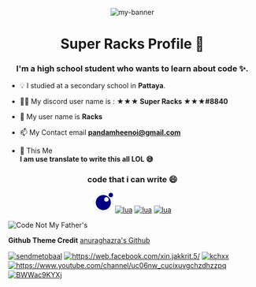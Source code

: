 <p align="center">
  <img src="https://media3.giphy.com/media/eOewytQL4tOOA/giphy.gif?cid=ecf05e470tfilvlpjha0qmbywoejkh7tw1iek3rh9lk1l5qu&rid=giphy.gif&ct=g" alt="my-banner"/>
</p>

<h1 align="center"> Super Racks Profile 🎈 </h1>
<h3 align="center">I'm a high school student who wants to learn about code ✨.</h3>

- 💡 I studied at a secondary school in **Pattaya**.

- 👨‍💻 My discord user name is : **★★★ Super Racks ★★★#8840**

- 💬 My user name is **Racks**

- 📫 My Contact email **pandamheenoi@gmail.com**

- 🧐 This Me  
  **I am use translate to write this all LOL 😅**


<h3 align="center">code that i can write 😄</h3>
<p align="center"> 
<a href="https://www.lua.org/" target="_blank"> <img src="https://raw.githubusercontent.com/devicons/devicon/master/icons/lua/lua-original.svg" alt="lua" width="40" height="40"/></a>
<a href="https://visualstudio.microsoft.com/vs/features/cplusplus/" target="_blank"> <img src="https://visualstudio.microsoft.com/wp-content/uploads/2019/03/CppLogo.svg" alt="lua" width="40" height="40"/></a>
<a href="https://visualstudio.microsoft.com/vs/features/net-development/" target="_blank"> <img src="https://cdn-icons-png.flaticon.com/512/2749/2749162.png" alt="lua" width="40" height="40"/></a>
<a href="https://www.python.org/" target="_blank"> <img src="https://www.python.org/static/img/python-logo.png" alt="lua" width="40" height="40"/></a>

![ Code Not My Father's ](https://github-readme-stats.vercel.app/api?username=idontknowtoobrother&show_icons=true&theme=dark&count_private=true)

**Github Theme Credit**
[ anuraghazra's Github ](https://github.com/anuraghazra/github-readme-stats)

<p align="left">
<a href="https://twitter.com/sendmetobaal" target="blank"><img align="center" src="https://raw.githubusercontent.com/rahuldkjain/github-profile-readme-generator/master/src/images/icons/Social/twitter.svg" alt="sendmetobaal" height="30" width="40" /></a>
<a href="https://fb.com/https://web.facebook.com/xin.jakkrit.5/" target="blank"><img align="center" src="https://raw.githubusercontent.com/rahuldkjain/github-profile-readme-generator/master/src/images/icons/Social/facebook.svg" alt="https://web.facebook.com/xin.jakkrit.5/" height="30" width="40" /></a>
<a href="https://instagram.com/kchxx" target="blank"><img align="center" src="https://raw.githubusercontent.com/rahuldkjain/github-profile-readme-generator/master/src/images/icons/Social/instagram.svg" alt="kchxx" height="30" width="40" /></a>
<a href="https://www.youtube.com/c/https://www.youtube.com/channel/uc06nw_cucixuvgchzdhzzpq" target="blank"><img align="center" src="https://raw.githubusercontent.com/rahuldkjain/github-profile-readme-generator/master/src/images/icons/Social/youtube.svg" alt="https://www.youtube.com/channel/uc06nw_cucixuvgchzdhzzpq" height="30" width="40" /></a>
<a href="https://discord.gg/BWWac9KYXj" target="blank"><img align="center" src="https://raw.githubusercontent.com/rahuldkjain/github-profile-readme-generator/master/src/images/icons/Social/discord.svg" alt="BWWac9KYXj" height="30" width="40" /></a>
</p>
